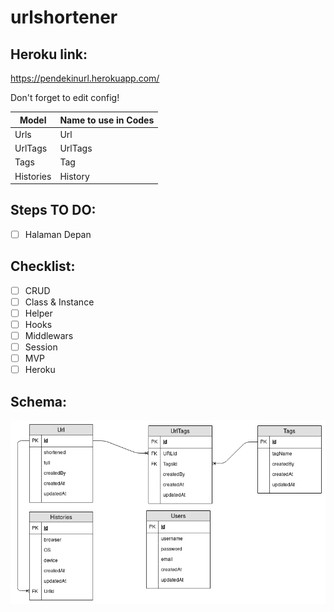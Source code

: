 # urlshortener

## Heroku link:
https://pendekinurl.herokuapp.com/

Don't forget to edit config!

| Model     | Name to use in Codes |
| --------- | -------------------- |
| Urls      | Url                  |
| UrlTags   | UrlTags              |
| Tags      | Tag                  |
| Histories | History              |

## Steps TO DO:

- [ ] Halaman Depan 

## Checklist:

- [ ] CRUD
- [ ] Class & Instance
- [ ] Helper
- [ ] Hooks
- [ ] Middlewars
- [ ] Session
- [ ] MVP
- [ ] Heroku

## Schema:
![alt](schema.png)